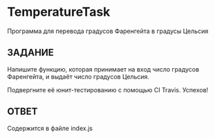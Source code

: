 # TemperatureTask
Программа для перевода градусов Фаренгейта в градусы Цельсия

ЗАДАНИЕ
-------

Напишите функцию, которая принимает на вход число градусов Фаренгейта, и выдаёт число градусов Цельсия.

Подвергните её юнит-тестированию с помощью CI Travis. Успехов!

ОТВЕТ
-----
Содержится в файле index.js
